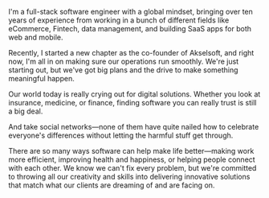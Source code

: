 I'm a full-stack software engineer with a global mindset, bringing over ten years of experience from working in a bunch of different fields like eCommerce, Fintech, data management, and building SaaS apps for both web and mobile.

Recently, I started a new chapter as the co-founder of Akselsoft, and right now, I'm all in on making sure our operations run smoothly. We're just starting out, but we've got big plans and the drive to make something meaningful happen.

Our world today is really crying out for digital solutions. Whether you look at insurance, medicine, or finance, finding software you can really trust is still a big deal.

And take social networks—none of them have quite nailed how to celebrate everyone's differences without letting the harmful stuff get through.

There are so many ways software can help make life better—making work more efficient, improving health and happiness, or helping people connect with each other. We know we can't fix every problem, but we're committed to throwing all our creativity and skills into delivering innovative solutions that match what our clients are dreaming of and are facing on.